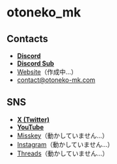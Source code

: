 # otoneko_mk
## Contacts
- [**Discord**](https://discord.com/users/845949790806343691)
- [**Discord Sub**](https://discord.com/users/1068416690020425738)
- [Website](https://otoneko-mk.com)（作成中...）
- [contact@otoneko-mk.com](https://mail.google.com/mail/u/0/?fs=1&tf=cm&source=mailto&to=contact@otoneko-mk.com)
## SNS
- [**X (Twitter)**](https://twitter.com/otoneko_mk)
- [**YouTube**](https://youtube.com/@otoneko_mk)
- [Misskey](https://misskey.io/@otnk_mk8d)（動かしていません...）
- [Instagram](https://instagram.com/otoneko_mk/)（動かしていません...）
- [Threads](https://threads.net/@otoneko_mk)（動かしていません...）
